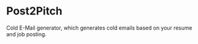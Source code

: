# Post2Pitch
Cold E-Mail generator, which generates cold emails based on your resume and job posting.

